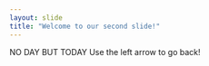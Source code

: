 ```yaml
---
layout: slide
title: "Welcome to our second slide!"
---
```

NO DAY BUT TODAY
Use the left arrow to go back!
